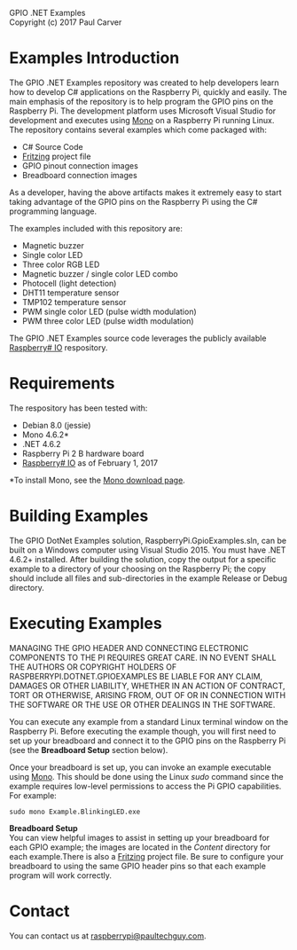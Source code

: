 GPIO .NET Examples  
Copyright (c) 2017 Paul Carver

# Examples Introduction
The GPIO .NET Examples repository was created to help developers learn how to develop C# applications on the Raspberry Pi, quickly and easily.  The main emphasis of the repository is to help program the GPIO pins on the Raspberry Pi.  The development platform uses Microsoft Visual Studio for development and executes using [Mono](http://www.mono-project.com/) on a Raspberry Pi running Linux. The repository contains several examples which come packaged with:
- C# Source Code
- [Fritzing](http://fritzing.org) project file
- GPIO pinout connection images
- Breadboard connection images

As a developer, having the above artifacts makes it extremely easy to start taking advantage of the GPIO pins on the Raspberry Pi using the C# programming language.

The examples included with this repository are:

* Magnetic buzzer
* Single color LED
* Three color RGB LED
* Magnetic buzzer / single color LED combo
* Photocell (light detection)
* DHT11 temperature sensor
* TMP102 temperature sensor
* PWM single color LED (pulse width modulation)
* PWM three color LED (pulse width modulation)

The GPIO .NET Examples source code leverages the publicly available [Raspberry# IO](https://github.com/raspberry-sharp/raspberry-sharp-io) respository.

# Requirements
The respository has been tested with:

* Debian 8.0 (jessie)
* Mono 4.6.2*
* .NET 4.6.2
* Raspberry Pi 2 B hardware board
* [Raspberry# IO](https://github.com/raspberry-sharp/raspberry-sharp-io) as of February 1, 2017

*To install Mono, see the [Mono download page](http://www.mono-project.com/download/).

# Building Examples
The GPIO DotNet Examples solution, RaspberryPi.GpioExamples.sln, can be built on a Windows computer using Visual Studio 2015.  You must have .NET 4.6.2+ installed.  After building the solution, copy the output for a specific example to a directory of your choosing on the Raspberry Pi; the copy should include all files and sub-directories in the example Release or Debug directory.

# Executing Examples
MANAGING THE GPIO HEADER AND CONNECTING ELECTRONIC COMPONENTS TO THE PI REQUIRES GREAT CARE. IN NO EVENT SHALL THE AUTHORS OR COPYRIGHT HOLDERS OF RASPBERRYPI.DOTNET.GPIOEXAMPLES BE LIABLE FOR ANY CLAIM, DAMAGES OR OTHER LIABILITY, WHETHER IN AN ACTION OF CONTRACT, TORT OR OTHERWISE, ARISING FROM, OUT OF OR IN CONNECTION WITH THE SOFTWARE OR THE USE OR OTHER DEALINGS IN THE SOFTWARE.

You can execute any example from a standard Linux terminal window on the Raspberry Pi. Before executing the example though, you will first need to set up your breadboard and connect it to the GPIO pins on the Raspberry Pi (see the **Breadboard Setup** section below).

Once your breadboard is set up, you can invoke an example executable using [Mono](http://www.mono-project.com/).  This should be done using the Linux *sudo* command since the example requires low-level permissions to access the Pi GPIO capabilities. For example:

	sudo mono Example.BlinkingLED.exe

**Breadboard Setup**  
You can view helpful images to assist in setting up your breadboard for each GPIO example; the images are located in the *Content* directory for each example.There is also a [Fritzing](http://fritzing.org/) project file. Be sure to configure your breadboard to using the same GPIO header pins so that each example program will work correctly.

# Contact
You can contact us at <raspberrypi@paultechguy.com>.